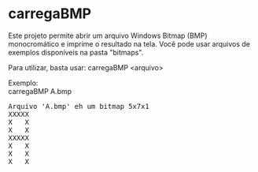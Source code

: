 carregaBMP
===============

Este projeto permite abrir um arquivo Windows Bitmap (BMP) monocromático e imprime o resultado na tela.
Você pode usar arquivos de exemplos disponíveis na pasta "bitmaps".

Para utilizar, basta usar:
carregaBMP &lt;arquivo&gt;

Exemplo:<br>
carregaBMP A.bmp

<pre>
Arquivo 'A.bmp' eh um bitmap 5x7x1
XXXXX
X   X
X   X
XXXXX
X   X
X   X
X   X
</pre>

